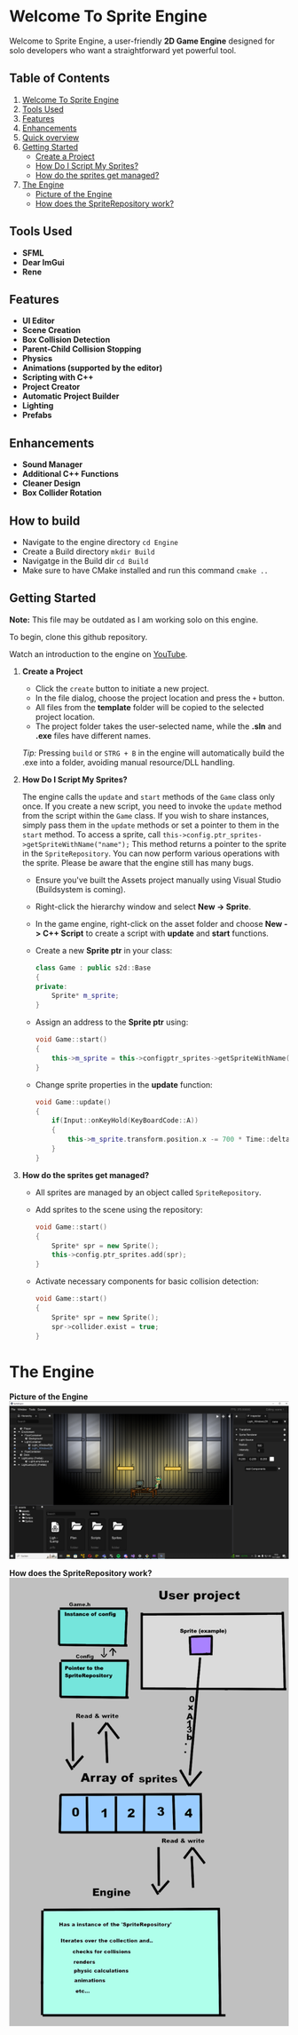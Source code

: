 # Welcome To Sprite Engine

Welcome to Sprite Engine, a user-friendly **2D Game Engine** designed for solo developers who want a straightforward yet powerful tool.

## Table of Contents
1. [Welcome To Sprite Engine](#welcome-to-sprite-engine)
2. [Tools Used](#tools-used)
3. [Features](#features)
4. [Enhancements](#enhancements)
5. [Quick overview](#quick-overview)
6. [Getting Started](#getting-started)
    - [Create a Project](#1-create-a-project)
    - [How Do I Script My Sprites?](#2-how-do-i-script-my-sprites)
    - [How do the sprites get managed?](#3-how-do-the-sprites-get-managed)
7. [The Engine](#the-engine)
    - [Picture of the Engine](#picture-of-the-engine)
    - [How does the SpriteRepository work?](#how-does-the-spriterepository-work)

## Tools Used
- **SFML**
- **Dear ImGui**
- **Rene**

## Features
- **UI Editor**
- **Scene Creation**
- **Box Collision Detection**
- **Parent-Child Collision Stopping**
- **Physics**
- **Animations (supported by the editor)**
- **Scripting with C++**
- **Project Creator**
- **Automatic Project Builder**
- **Lighting**
- **Prefabs**

## Enhancements
- **Sound Manager**
- **Additional C++ Functions**
- **Cleaner Design**
- **Box Collider Rotation**

## How to build

- Navigate to the engine directory `cd Engine`
- Create a Build directory `mkdir Build`
- Navigatge in the Build dir `cd Build`
- Make sure to have CMake installed and run this command `cmake ..`

## Getting Started

**Note:** This file may be outdated as I am working solo on this engine.

To begin, clone this github repository.

Watch an introduction to the engine on [YouTube](https://www.youtube.com/watch?v=pnCD5dKhpmg).

1. **Create a Project**
   - Click the `create` button to initiate a new project.
   - In the file dialog, choose the project location and press the `+` button.
   - All files from the **template** folder will be copied to the selected project location.
   - The project folder takes the user-selected name, while the **.sln** and **.exe** files have different names.

   *Tip:* Pressing `build` or `STRG + B` in the engine will automatically build the .exe into a folder, avoiding manual resource/DLL handling.

2. **How Do I Script My Sprites?**

    The engine calls the `update` and `start` methods of the `Game` class only once. If you create a new script, you need to invoke the `update` method from the script within the `Game` class. If you wish to share instances, simply pass them in the `update` methods or set a pointer to them in the `start` method. To access a sprite, call `this->config.ptr_sprites->getSpriteWithName("name");` This method returns a pointer to the sprite in the `SpriteRepository`. You can now perform various operations with the sprite. Please be aware that the engine still has many bugs.

   - Ensure you've built the Assets project manually using Visual Studio (Buildsystem is coming).
   - Right-click the hierarchy window and select **New -> Sprite**.
   - In the game engine, right-click on the asset folder and choose **New -> C++ Script** to create a script with **update** and **start** functions.
   - Create a new **Sprite ptr** in your class:

     ```C++
     class Game : public s2d::Base
     {
     private:
         Sprite* m_sprite;
     }
     ```

   - Assign an address to the **Sprite ptr** using:

     ```C++
     void Game::start()
     {
         this->m_sprite = this->configptr_sprites->getSpriteWithName("name");
     }
     ```

   - Change sprite properties in the **update** function:

     ```C++
     void Game::update()
     {
         if(Input::onKeyHold(KeyBoardCode::A))
         {
             this->m_sprite.transform.position.x -= 700 * Time::deltaTime;
         }
     }
     ```

3. **How do the sprites get managed?**
   - All sprites are managed by an object called `SpriteRepository`.
   - Add sprites to the scene using the repository:

     ```C++
     void Game::start()
     {
         Sprite* spr = new Sprite();
         this->config.ptr_sprites.add(spr);
     }
     ```

   - Activate necessary components for basic collision detection:

     ```C++
     void Game::start()
     {
         Sprite* spr = new Sprite();
         spr->collider.exist = true;
     }
     ```

# The Engine

**Picture of the Engine**
![Engine](Github/Game.PNG)

**How does the SpriteRepository work?**
![SpriteRepository](Github/repoplan.png)
